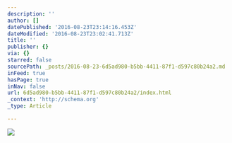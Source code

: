 ```yaml
---
description: ''
author: []
datePublished: '2016-08-23T23:14:16.453Z'
dateModified: '2016-08-23T23:02:41.713Z'
title: ''
publisher: {}
via: {}
starred: false
sourcePath: _posts/2016-08-23-6d5ad980-b5bb-4411-87f1-d597c80b24a2.md
inFeed: true
hasPage: true
inNav: false
url: 6d5ad980-b5bb-4411-87f1-d597c80b24a2/index.html
_context: 'http://schema.org'
_type: Article

---
```

![](https://the-grid-user-content.s3-us-west-2.amazonaws.com/9dc2fc3e-a3c5-4bb5-809b-bc38b41a5c8a.jpg)